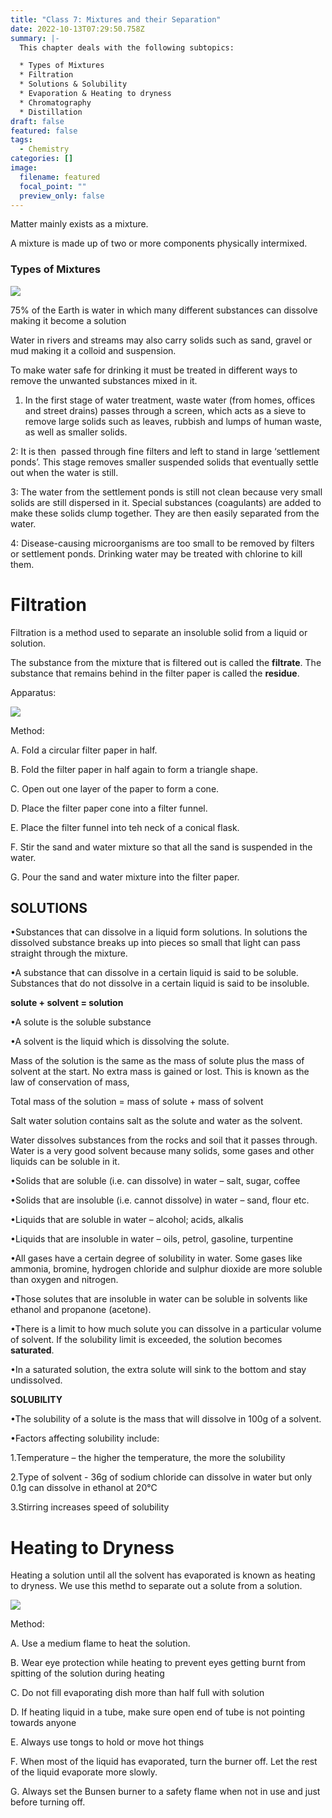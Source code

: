 ```yaml
---
title: "Class 7: Mixtures and their Separation"
date: 2022-10-13T07:29:50.758Z
summary: |-
  T﻿his chapter deals with the following subtopics:

  * T﻿ypes of Mixtures
  * F﻿iltration
  * S﻿olutions & Solubility
  * E﻿vaporation & H﻿eating to dryness 
  * C﻿hromatography
  * D﻿istillation
draft: false
featured: false
tags:
  - Chemistry
categories: []
image:
  filename: featured
  focal_point: ""
  preview_only: false
---
```

Matter mainly exists as a mixture. 

A﻿ mixture is made up of two or more components physically intermixed. 

### T﻿ypes of Mixtures

![](types-of-mixtures.png)

<!--StartFragment-->

75% of the Earth is water in which many different substances can dissolve making it become a solution

Water in rivers and streams may also carry solids such as sand, gravel or mud making it a colloid and suspension.

To make water safe for drinking it must be treated in different ways to remove the unwanted substances mixed in it.

<!--EndFragment--><!--StartFragment-->

1. In the first stage of water treatment, waste water (from homes, offices and street drains) passes through a screen, which acts as a sieve to remove large solids such as leaves, rubbish and lumps of human waste, as well as smaller solids. 

<!--EndFragment--><!--StartFragment-->

2: It is then  passed through fine filters and left to stand in large ‘settlement ponds’. This stage removes smaller suspended solids that eventually settle out when the water is still.

3: The water from the settlement ponds is still not clean because very small solids are still dispersed in it. Special substances (coagulants) are added to make these solids clump together. They are then easily separated from the water.

<!--EndFragment--><!--StartFragment-->

4: Disease-causing microorganisms are too small to be removed by filters or settlement ponds. Drinking water may be treated with chlorine to kill them.

<!--EndFragment-->

# F﻿iltration

F﻿iltration is a method used to separate an insoluble solid from a liquid or solution. 

T﻿he substance from the mixture that is filtered out is called the **filtrate**. The substance that remains behind in the filter paper is called the **residue**.

<!--EndFragment-->

A﻿pparatus:

![](filtration.png)

M﻿ethod:

A﻿. Fold a circular filter paper in half.

B﻿. Fold the filter paper in half again to form a triangle shape. 

C﻿. Open out one layer of the paper to form a cone.

D﻿. Place the filter paper cone into a filter funnel.

E﻿. Place the filter funnel into teh neck of a conical flask.

F﻿. Stir the sand and water mixture so that all the sand is suspended in the water. 

G﻿. Pour the sand and water mixture into the filter paper. 

## **S﻿OLUTIONS** 

•Substances that can dissolve in a liquid form solutions. In solutions the dissolved substance breaks up into pieces so small that light can pass straight through the mixture.

•A substance that can dissolve in a certain liquid is said to be soluble. Substances that do not dissolve in a certain liquid is said to be insoluble.

**solute + solvent = solution**

•A solute is the soluble substance

•A solvent is the liquid which is dissolving the solute.

Mass of the solution is the same as the mass of solute plus the mass of solvent at the start. No extra mass is gained or lost. This is known as the law of conservation of mass,

Total mass of the solution = mass of solute + mass of solvent

Salt water solution contains salt as the solute and water as the solvent. 

Water dissolves substances from the rocks and soil that it passes through. Water is a very good solvent because many solids, some gases and other liquids can be soluble in it.

•Solids that are soluble (i.e. can dissolve) in water – salt, sugar, coffee

•Solids that are insoluble (i.e. cannot dissolve) in water – sand, flour etc.

•Liquids that are soluble in water – alcohol; acids, alkalis

•Liquids that are insoluble in water – oils, petrol, gasoline, turpentine

•All gases have a certain degree of solubility in water. Some gases like ammonia, bromine, hydrogen chloride and sulphur dioxide are more soluble than oxygen and nitrogen.

•Those solutes that are insoluble in water can be soluble in solvents like ethanol and propanone (acetone).

<!--StartFragment-->

•There is a limit to how much solute you can dissolve in a particular volume of solvent. If the solubility limit is exceeded, the solution becomes **saturated**.

•In a saturated solution, the extra solute will sink to the bottom and stay undissolved.

**S﻿OLUBILITY**

•The solubility of a solute is the mass that will dissolve in 100g of a solvent.

•Factors affecting solubility include:

1.Temperature – the higher the temperature, the more the solubility

2.Type of solvent - 36g of sodium chloride can dissolve in water but only 0.1g can dissolve in ethanol at 20°C

3.Stirring increases speed of solubility

<!--EndFragment-->

# H﻿eating to Dryness

<!--StartFragment-->

Heating a solution until all the solvent has evaporated is known as heating to dryness. We use this methd to separate out a solute from a solution.

<!--EndFragment-->

![](heating-to-dryness.png)

M﻿ethod:

A. Use a medium flame to heat the solution. 

B﻿. Wear eye protection while heating to prevent eyes getting burnt from spitting of the solution during heating

C﻿. Do not fill evaporating dish more than half full with solution

D﻿. If heating liquid in a tube, make sure open end of tube is not pointing towards anyone

E. Always use tongs to hold or move hot things

F. When most of the liquid has evaporated, turn the burner off. Let the rest of the liquid evaporate more slowly.

G﻿. Always set the Bunsen burner to a safety flame when not in use and just before turning off.

<!--EndFragment-->